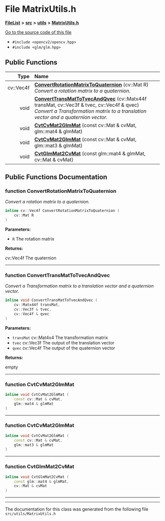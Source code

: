 

# File MatrixUtils.h



[**FileList**](files.md) **>** [**src**](dir_68267d1309a1af8e8297ef4c3efbcdba.md) **>** [**utils**](dir_313caf1132e152dd9b58bea13a4052ca.md) **>** [**MatrixUtils.h**](MatrixUtils_8h.md)

[Go to the source code of this file](MatrixUtils_8h_source.md)



* `#include <opencv2/opencv.hpp>`
* `#include <glm/glm.hpp>`





































## Public Functions

| Type | Name |
| ---: | :--- |
|  cv::Vec4f | [**ConvertRotationMatrixToQuaternion**](#function-convertrotationmatrixtoquaternion) (cv::Mat R) <br>_Convert a rotation matrix to a quaternion._  |
|  void | [**ConvertTransMatToTvecAndQvec**](#function-converttransmattotvecandqvec) (cv::Matx44f transMat, cv::Vec3f & tvec, cv::Vec4f & qvec) <br>_Convert a Transformation matrix to a translation vector and a quaternion vector._  |
|  void | [**CvtCvMat2GlmMat**](#function-cvtcvmat2glmmat) (const cv::Mat & cvMat, glm::mat4 & glmMat) <br> |
|  void | [**CvtCvMat2GlmMat**](#function-cvtcvmat2glmmat) (const cv::Mat & cvMat, glm::mat3 & glmMat) <br> |
|  void | [**CvtGlmMat2CvMat**](#function-cvtglmmat2cvmat) (const glm::mat4 & glmMat, cv::Mat & cvMat) <br> |




























## Public Functions Documentation




### function ConvertRotationMatrixToQuaternion 

_Convert a rotation matrix to a quaternion._ 
```C++
inline cv::Vec4f ConvertRotationMatrixToQuaternion (
    cv::Mat R
) 
```





**Parameters:**


* `R` The rotation matrix 



**Returns:**

cv::Vec4f The quaternion 





        

<hr>



### function ConvertTransMatToTvecAndQvec 

_Convert a Transformation matrix to a translation vector and a quaternion vector._ 
```C++
inline void ConvertTransMatToTvecAndQvec (
    cv::Matx44f transMat,
    cv::Vec3f & tvec,
    cv::Vec4f & qvec
) 
```





**Parameters:**


* `transMat` cv::Mat4x4 The transformation matrix 
* `tvec` cv::Vec3f The output of the translation vector 
* `qvec` cv::Vec4f The output of the quaternion vector



**Returns:**

empty 





        

<hr>



### function CvtCvMat2GlmMat 

```C++
inline void CvtCvMat2GlmMat (
    const cv::Mat & cvMat,
    glm::mat4 & glmMat
) 
```




<hr>



### function CvtCvMat2GlmMat 

```C++
inline void CvtCvMat2GlmMat (
    const cv::Mat & cvMat,
    glm::mat3 & glmMat
) 
```




<hr>



### function CvtGlmMat2CvMat 

```C++
inline void CvtGlmMat2CvMat (
    const glm::mat4 & glmMat,
    cv::Mat & cvMat
) 
```




<hr>

------------------------------
The documentation for this class was generated from the following file `src/utils/MatrixUtils.h`

